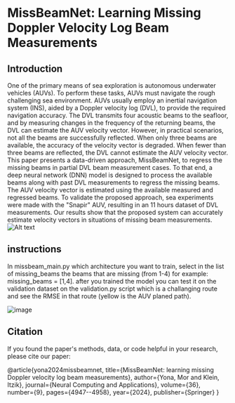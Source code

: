 # MissBeamNet: Learning Missing Doppler Velocity Log Beam Measurements


## Introduction

One of the primary means of sea exploration is autonomous underwater vehicles (AUVs). To perform these tasks, AUVs must navigate the rough challenging sea environment. AUVs usually employ an inertial navigation system (INS), aided by a Doppler velocity log (DVL), to provide the required navigation accuracy. The DVL transmits four acoustic beams to the seafloor, and by measuring changes in the frequency of the returning beams, the DVL can estimate the AUV velocity vector. However, in practical scenarios, not all the beams are successfully reflected. When only three beams are available, the accuracy of the velocity vector is degraded. When fewer than three beams are reflected, the DVL cannot estimate the AUV velocity vector. This paper presents a data-driven approach, MissBeamNet, to regress the missing beams in partial DVL beam measurement cases. To that end, a deep neural network (DNN) model is designed to process the available beams along with past DVL measurements to regress the missing beams. The AUV velocity vector is estimated using the available measured and regressed beams. To validate the proposed approach, sea experiments were made with the "Snapir" AUV, resulting in an 11 hours dataset of DVL measurements. Our results show that the proposed system can accurately estimate velocity vectors in situations of missing beam measurements.
![Alt text](/auvpic.jpg "The ”Snapir” being pulled out of the water after a successful mission.")

## instructions
In missbeam_main.py which architecture you want to train, select in the list of missing_beams the beams that are missing (from 1-4) for example: missing_beams = [1,4].
after you trained the model you can test it on the validation dataset on the validation.py script which is a challanging route and see the RMSE in that route (yellow is the AUV planed path).

![image](https://github.com/ansfl/MissBeamNet/assets/64262205/53116bb0-3359-4e43-bf34-43c08601a466)








## Citation
If you found the paper's methods, data, or code helpful in your research, please cite our paper:

@article{yona2024missbeamnet,
  title={MissBeamNet: learning missing Doppler velocity log beam measurements},
  author={Yona, Mor and Klein, Itzik},
  journal={Neural Computing and Applications},
  volume={36},
  number={9},
  pages={4947--4958},
  year={2024},
  publisher={Springer}
}


